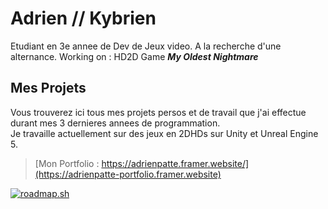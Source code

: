 # Adrien // Kybrien
Etudiant en 3e annee de Dev de Jeux video.
A la recherche d'une alternance.
Working on : HD2D Game ***My Oldest Nightmare***

## Mes Projets
Vous trouverez ici tous mes projets persos et de travail que j'ai effectue durant mes 3 dernieres annees de programmation.    
Je travaille actuellement sur des jeux en 2DHDs sur Unity et Unreal Engine 5.   
> [Mon Portfolio : https://adrienpatte.framer.website/](https://adrienpatte-portfolio.framer.website)

[![roadmap.sh](https://roadmap.sh/card/wide/6794f45d32284498bce3716a?variant=dark)](https://roadmap.sh)






<!--
**Kybrien/Kybrien** is a ✨ _special_ ✨ repository because its `README.md` (this file) appears on your GitHub profile.

Here are some ideas to get you started:

- 🔭 I’m currently working on ...
- 🌱 I’m currently learning ...
- 👯 I’m looking to collaborate on ...
- 🤔 I’m looking for help with ...
- 💬 Ask me about ...
- 📫 How to reach me: ...
- 😄 Pronouns: ...
- ⚡ Fun fact: ...
-->
